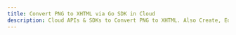 ---title: Convert PNG to XHTML via Go SDK in Clouddescription: Cloud APIs & SDKs to Convert PNG to XHTML. Also Create, Edit & Render Microsoft Word & OpenOffice documents in the Cloud.---